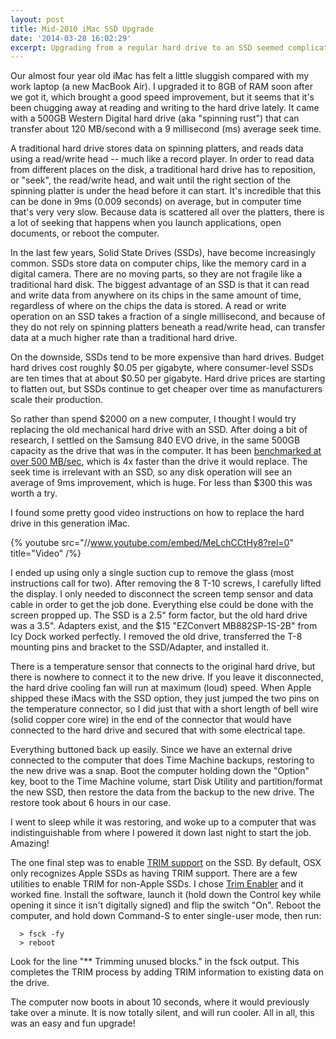 ```yaml
---
layout: post
title: Mid-2010 iMac SSD Upgrade
date: '2014-03-28 16:02:29'
excerpt: Upgrading from a regular hard drive to an SSD seemed complicated at first on this computer, but with the right tools and instructions it was easy.
---
```

Our almost four year old iMac has felt a little sluggish compared with my work laptop (a new MacBook Air).  I upgraded it to 8GB of RAM soon after we got it, which brought a good speed improvement, but it seems that it's been chugging away at reading and writing to the hard drive lately.  It came with a 500GB Western Digital hard drive (aka "spinning rust") that can transfer about 120 MB/second with a 9 millisecond (ms) average seek time.  

A traditional hard drive stores data on spinning platters, and reads data using a read/write head -- much like a record player.  In order to read data from different places on the disk, a traditional hard drive has to reposition, or "seek", the read/write head, and wait until the right section of the spinning platter is under the head before it can start.  It's incredible that this can be done in 9ms (0.009 seconds) on average, but in computer time that's very very slow.  Because data is scattered all over the platters, there is a lot of seeking that happens when you launch applications, open documents, or reboot the computer.

In the last few years, Solid State Drives (SSDs), have become increasingly common.  SSDs store data on computer chips, like the memory card in a digital camera.  There are no moving parts, so they are not fragile like a traditional hard disk.  The biggest advantage of an SSD is that it can read and write data from anywhere on its chips in the same amount of time, regardless of where on the chips the data is stored.  A read or write operation on an SSD takes a fraction of a single millisecond, and because of they do not rely on spinning platters beneath a read/write head, can transfer data at a much higher rate than a traditional hard drive.  

On the downside, SSDs tend to be more expensive than hard drives.  Budget hard drives cost roughly $0.05 per gigabyte, where consumer-level SSDs are ten times that at about $0.50 per gigabyte.  Hard drive prices are starting to flatten out, but SSDs continue to get cheaper over time as manufacturers scale their production.

So rather than spend $2000 on a new computer, I thought I would try replacing the old mechanical hard drive with an SSD.  After doing a bit of research, I settled on the Samsung 840 EVO drive, in the same 500GB capacity as the drive that was in the computer.  It has been <a href="http://www.anandtech.com/show/7173/samsung-ssd-840-evo-review-120gb-250gb-500gb-750gb-1tb-models-tested">benchmarked at over 500 MB/sec</a>, which is 4x faster than the drive it would replace.  The seek time is irrelevant with an SSD, so any disk operation will see an average of 9ms improvement, which is huge.  For less than $300 this was worth a try.

I found some pretty good video instructions on how to replace the hard drive in this generation iMac.  

{% youtube src="//www.youtube.com/embed/MeLchCCtHy8?rel=0" title="Video" /%}

I ended up using only a single suction cup to remove the glass (most instructions call for two).  After removing the 8 T-10 screws, I carefully lifted the display.  I only needed to disconnect the screen temp sensor and data cable in order to get the job done.  Everything else could be done with the screen propped up.  The SSD is a 2.5" form factor, but the old hard drive was a 3.5".  Adapters exist, and the $15 "EZConvert MB882SP-1S-2B" from Icy Dock worked perfectly.  I removed the old drive, transferred the T-8 mounting pins and bracket to the SSD/Adapter, and installed it.  

There is a temperature sensor that connects to the original hard drive, but there is nowhere to connect it to the new drive.  If you leave it disconnected, the hard drive cooling fan will run at maximum (loud) speed.  When Apple shipped these iMacs with the SSD option, they just jumped the two pins on the temperature connector, so I did just that with a short length of bell wire (solid copper core wire) in the end of the connector that would have connected to the hard drive and secured that with some electrical tape.

Everything buttoned back up easily.  Since we have an external drive connected to the computer that does Time Machine backups, restoring to the new drive was a snap.  Boot the computer holding down the "Option" key, boot to the Time Machine volume, start Disk Utility and partition/format the new SSD, then restore the data from the backup to the new drive.  The restore took about 6 hours in our case.

I went to sleep while it was restoring, and woke up to a computer that was indistinguishable from where I powered it down last night to start the job.  Amazing!

The one final step was to enable [TRIM support](http://en.wikipedia.org/wiki/Trim_(computing)) on the SSD.  By default, OSX only recognizes Apple SSDs as having TRIM support.  There are a few utilities to enable TRIM for non-Apple SSDs.  I chose [Trim Enabler](http://www.cindori.org/software/trimenabler/) and it worked fine.  Install the software, launch it (hold down the Control key while opening it since it isn't digitally signed) and flip the switch "On".  Reboot the computer, and hold down Command-S to enter single-user mode, then run:

```
  > fsck -fy
  > reboot
```

Look for the line "** Trimming unused blocks." in the fsck output.  This completes the TRIM process by adding TRIM information to existing data on the drive.

The computer now boots in about 10 seconds, where it would previously take over a minute.  It is now totally silent, and will run cooler.  All in all, this was an easy and fun upgrade!
